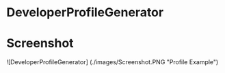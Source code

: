 # DeveloperProfileGenerator

# Screenshot

![DeveloperProfileGenerator] (./images/Screenshot.PNG "Profile Example")
